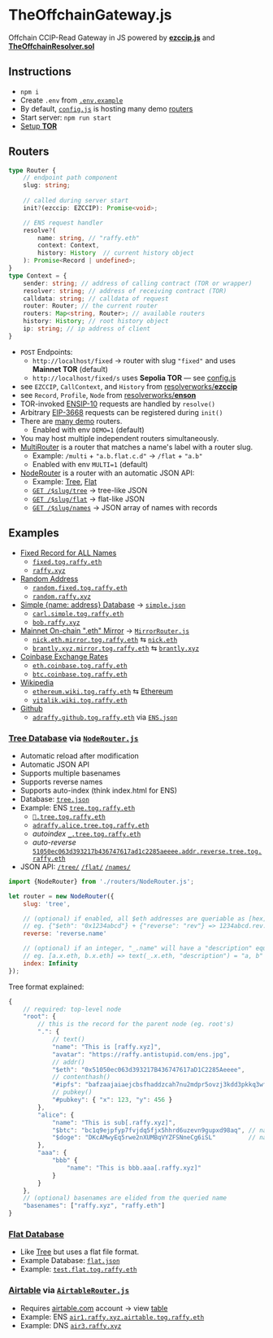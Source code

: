 # TheOffchainGateway.js
Offchain CCIP-Read Gateway in JS powered by [**ezccip.js**](https://github.com/resolverworks/ezccip.js/) and [**TheOffchainResolver.sol**](https://github.com/resolverworks/TheOffchainResolver.sol)

## Instructions

* `npm i`
* Create `.env` from [`.env.example`](./.env.example)
* By default, [`config.js`](./config.js) is hosting many demo [routers](#routers)
* Start server: `npm run start`
* [Setup **TOR**](https://github.com/resolverworks/TheOffchainResolver.sol#context-format)

## Routers

```ts
type Router {
	// endpoint path component
	slug: string;
	
	// called during server start
	init?(ezccip: EZCCIP): Promise<void>;

	// ENS request handler
	resolve?(
		name: string, // "raffy.eth"
		context: Context, 
		history: History  // current history object
	): Promise<Record | undefined>;
}
type Context = {
	sender: string; // address of calling contract (TOR or wrapper)
	resolver: string; // address of receiving contract (TOR)
	calldata: string; // calldata of request
	router: Router; // the current router
	routers: Map<string, Router>; // available routers
	history: History; // root history object
	ip: string; // ip address of client
}
```
* `POST` Endpoints:
	* `http://localhost/fixed` &rarr; router with slug `"fixed"` and uses **Mainnet TOR** (default)
	* `http://localhost/fixed/s` uses **Sepolia TOR** &mdash; see [config.js](./config.js)
* see `EZCCIP`, `CallContext`, and `History` from [resolverworks/**ezccip**](https://github.com/resolverworks/ezccip.js/blob/main/dist/index.d.ts)
* see `Record`, `Profile`, `Node` from [resolverworks/**enson**](https://github.com/resolverworks/enson.js/blob/main/dist/index.d.ts)
* TOR-invoked [ENSIP-10](https://docs.ens.domains/ensip/10) requests are handled by `resolve()`
* Arbitrary [EIP-3668](https://eips.ethereum.org/EIPS/eip-3668) requests can be registered during `init()`
* There are [many demo](./routers/) routers.
	* Enabled with env `DEMO=1` (default)
* You may host multiple independent routers simultaneously.
* [MultiRouter](./src/MultiRouter.js) is a router that matches a name's label with a router slug.
	* Example: `/multi` + `"a.b.flat.c.d"` &rarr; `/flat` + `"a.b"`
	* Enabled with env `MULTI=1` (default)
* [NodeRouter](./src/NodeRouter.js) is a router with an automatic JSON API:
	* Example: [Tree](#tree-database-via-noderouterjs), [Flat](#flat-database)
	* [`GET /$slug/tree`](https://raffy.xyz/tog/tree/tree) → tree-like JSON
	* [`GET /$slug/flat`](https://raffy.xyz/tog/tree/flat) → flat-like JSON
	* [`GET /$slug/names`](https://raffy.xyz/tog/tree/names) → JSON array of names with records

## Examples

* [Fixed Record for ALL Names](./routers/fixed.js)
	* [`fixed.tog.raffy.eth`](https://adraffy.github.io/ens-normalize.js/test/resolver.html#fixed.tog.raffy.eth)
	* [`raffy.xyz`](https://adraffy.github.io/ens-normalize.js/test/resolver.html#raffy.xyz)
* [Random Address](./routers/random.js)
	* [`random.fixed.tog.raffy.eth`](https://adraffy.github.io/ens-normalize.js/test/resolver.html#random.fixed.tog.raffy.eth)
	* [`random.raffy.xyz`](https://adraffy.github.io/ens-normalize.js/test/resolver.html#random.raffy.xyz)
* [Simple {name: address} Database](./routers/simple.js) &rarr; [`simple.json`](./routers/simple.json) 
	* [`carl.simple.tog.raffy.eth`](https://adraffy.github.io/ens-normalize.js/test/resolver.html#carl.simple.tog.raffy.eth)
	* [`bob.raffy.xyz`](https://adraffy.github.io/ens-normalize.js/test/resolver.html#bob.raffy.xyz)
* [Mainnet On-chain ".eth" Mirror](./routers/mirror.js) &rarr; [`MirrorRouter.js`](./src/MirrorRouter.js)
	* [`nick.eth.mirror.tog.raffy.eth`](https://adraffy.github.io/ens-normalize.js/test/resolver.html#nick.eth.mirror.tog.raffy.eth) &lrarr; [`nick.eth`](https://adraffy.github.io/ens-normalize.js/test/resolver.html#nick.eth)
	* [`brantly.xyz.mirror.tog.raffy.eth`](https://adraffy.github.io/ens-normalize.js/test/resolver.html#brantly.xyz.mirror.tog.raffy.eth) &lrarr; [`brantly.xyz`](https://adraffy.github.io/ens-normalize.js/test/resolver.html#brantly.xyz)
* [Coinbase Exchange Rates](./routers/coinbase.js) 
	* [`eth.coinbase.tog.raffy.eth`](https://adraffy.github.io/ens-normalize.js/test/resolver.html#eth.coinbase.tog.raffy.eth)
	* [`btc.coinbase.tog.raffy.eth`](https://adraffy.github.io/ens-normalize.js/test/resolver.html#btc.coinbase.tog.raffy.eth)
* [Wikipedia](./routers/wikipedia.js)
	* [`ethereum.wiki.tog.raffy.eth`](https://adraffy.github.io/ens-normalize.js/test/resolver.html#ethereum.wiki.tog.raffy.eth) &lrarr; [Ethereum](https://en.wikipedia.org/wiki/Ethereum)
	* [`vitalik.wiki.tog.raffy.eth`](https://adraffy.github.io/ens-normalize.js/test/resolver.html#vitalik.wiki.tog.raffy.eth)
* [Github](./routers/github.js)
	* [`adraffy.github.tog.raffy.eth`](https://adraffy.github.io/ens-normalize.js/test/resolver.html#adraffy.github.tog.raffy.eth) via [`ENS.json`](https://github.com/adraffy/adraffy/blob/main/ENS.json)

### [Tree Database](./routers/tree.js) via [`NodeRouter.js`](./src/NodeRouter.js)
* Automatic reload after modification
* Automatic JSON API
* Supports multiple basenames
* Supports reverse names
* Supports auto-index (think index.html for ENS)
* Database: [`tree.json`](./examples/tree.json)
* Example: ENS [`tree.tog.raffy.eth`](https://adraffy.github.io/ens-normalize.js/test/resolver.html#tree.tog.raffy.eth)
	* [`💎️.tree.tog.raffy.eth`](https://adraffy.github.io/ens-normalize.js/test/resolver.html#💎️.tree.tog.raffy.eth)
	* [`adraffy.alice.tree.tog.raffy.eth`](https://adraffy.github.io/ens-normalize.js/test/resolver.html#adraffy.alice.tree.tog.raffy.eth)
	* *autoindex* [`_.tree.tog.raffy.eth`](https://adraffy.github.io/ens-normalize.js/test/resolver.html#_.tree.tog.raffy.eth)
	* *auto-reverse* [`51050ec063d393217b436747617ad1c2285aeeee.addr.reverse.tree.tog.raffy.eth`](https://adraffy.github.io/ens-normalize.js/test/resolver.html#51050ec063d393217b436747617ad1c2285aeeee.addr.reverse.tree.tog.raffy.eth)
* JSON API: [`/tree/`](https://raffy.xyz/tog/tree/tree) [`/flat/`](https://raffy.xyz/tog/tree/flat) [`/names/`](https://raffy.xyz/tog/tree/names)

```js
import {NodeRouter} from './routers/NodeRouter.js';

let router = new NodeRouter({
    slug: 'tree',

    // (optional) if enabled, all $eth addresses are queriable as [hex].[reverse].[basename]
    // eg. {"$eth": "0x1234abcd"} + {"reverse": "rev"} => 1234abcd.rev.raffy.xyz
    reverse: 'reverse.name'

    // (optional) if an integer, "_.name" will have a "description" equal to its children
    // eg. [a.x.eth, b.x.eth] => text(_.x.eth, "description") = "a, b"
    index: Infinity
});
```
Tree format explained:
```js
{	
    // required: top-level node
    "root": {
        // this is the record for the parent node (eg. root's)
        ".": { 
            // text()
            "name": "This is [raffy.xyz]",
            "avatar": "https://raffy.antistupid.com/ens.jpg",
            // addr()
            "$eth": "0x51050ec063d393217B436747617aD1C2285Aeeee",
            // contenthash()
            "#ipfs": "bafzaajaiaejcbsfhaddzcah7nu2mdpr5ovzj3kdd3pkkq3wfjnjupkxzxcge2e35",
            // pubkey()
            "#pubkey": { "x": 123, "y": 456 }
        },
        "alice": {
            "name": "This is sub[.raffy.xyz]",
            "$btc": "bc1q9ejpfyp7fvjdq5fjx5hhrd6uzevn9gupxd98aq", // native address
            "$doge": "DKcAMwyEq5rwe2nXUMBqVYZFSNneCg6iSL"         // native address
        },
        "aaa": {
            "bbb" {
                "name": "This is bbb.aaa[.raffy.xyz]"
            }
        }
    },
    // (optional) basenames are elided from the queried name
    "basenames": ["raffy.xyz", "raffy.eth"]
}
```
### [Flat Database](./routers/flat.js)
* Like [Tree](#tree-database-via-noderouterjs) but uses a flat file format.
* Example Database: [`flat.json`](./routers/flat.json)
* Example: [`test.flat.tog.raffy.eth`](https://adraffy.github.io/ens-normalize.js/test/resolver.html#test.flat.tog.raffy.eth)

### [Airtable](./routers/airtable.js) via [`AirtableRouter.js`](./src/AirtableRouter.js)
* Requires [airtable.com](https://airtable.com/) account → view [table](https://airtable.com/appzYI39knUZdO88N/shrkNXbY8tHEFk2Ew/tbl1osSFBUef6Wjof)
* Example: ENS [`air1.raffy.xyz.airtable.tog.raffy.eth`](https://adraffy.github.io/ens-normalize.js/test/resolver.html#air1.raffy.xyz.airtable.tog.raffy.eth)
* Example: DNS [`air3.raffy.xyz`](https://adraffy.github.io/ens-normalize.js/test/resolver.html#air3.raffy.xyz)

